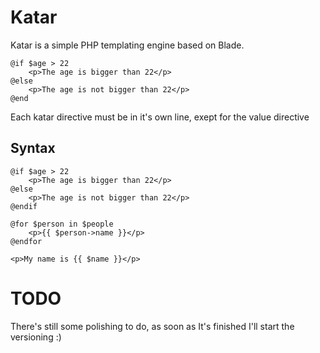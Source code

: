 # Katar
Katar is a simple PHP templating engine based on Blade. 

    @if $age > 22
        <p>The age is bigger than 22</p>
    @else
        <p>The age is not bigger than 22</p>
    @end

Each katar directive must be in it's own line, exept for the value directive

## Syntax

    @if $age > 22
        <p>The age is bigger than 22</p>
    @else
        <p>The age is not bigger than 22</p>
    @endif

    @for $person in $people
        <p>{{ $person->name }}</p>
    @endfor

    <p>My name is {{ $name }}</p>

# TODO
There's still some polishing to do, as soon as It's finished I'll start the
versioning :)
